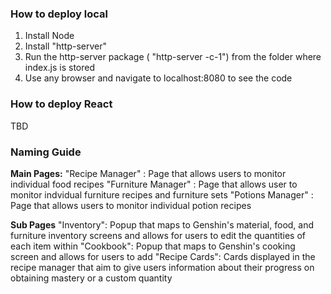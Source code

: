 ### How to deploy local 
1. Install Node
2. Install "http-server" 
3. Run the http-server package ( "http-server -c-1") from the folder where index.js is stored
4. Use any browser and navigate to localhost:8080 to see the code


### How to deploy React
TBD

### Naming Guide

**Main Pages:**
"Recipe Manager" : Page that allows users to monitor individual food recipes 
"Furniture Manager" : Page that allows user to monitor indvidual furniture recipes and furniture sets
"Potions Manager" : Page that allows users to monitor individual potion recipes

**Sub Pages**
"Inventory": Popup that maps to Genshin's material, food, and furniture inventory screens and allows for users to edit the quantities of each item within
"Cookbook": Popup that maps to Genshin's cooking screen and allows for users to add 
"Recipe Cards": Cards displayed in the recipe manager that aim to give users information about their progress on obtaining mastery or a custom quantity
